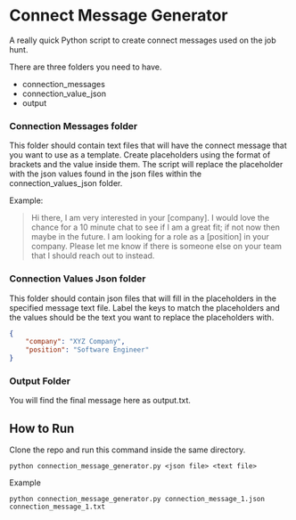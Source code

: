 # Connect Message Generator

A really quick Python script to create connect messages used on the job hunt. 

There are three folders you need to have.
- connection_messages
- connection_value_json
- output

### Connection Messages folder

This folder should contain text files that will have the connect message that you want to use as a template. Create placeholders using the format of brackets and the value inside them. The script will replace the placeholder with the json values found in the json files within the connection_values_json folder.

Example:

> Hi there, I am very interested in your [company]. I would love the chance for a 10 minute chat to see if I am a great fit; if not now then maybe in the future. I am looking for a role as a [position] in your company. Please let me know if there is someone else on your team that I should reach out to instead. 

### Connection Values Json folder

This folder should contain json files that will fill in the placeholders
in the specified message text file. Label the keys to match the placeholders and the values should be the text you want to replace the placeholders with.

```json
{
    "company": "XYZ Company",
    "position": "Software Engineer"
}
```

### Output Folder

You will find the final message here as output.txt.

## How to Run
Clone the repo and run this command inside the same directory.

```shell
python connection_message_generator.py <json file> <text file>
```
Example
```shell
python connection_message_generator.py connection_message_1.json connection_message_1.txt
```

